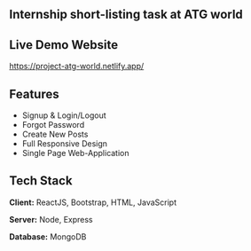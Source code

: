 ## Internship short-listing task at ATG world 

## Live Demo Website 

https://project-atg-world.netlify.app/


## Features

- Signup & Login/Logout
- Forgot Password 
- Create New Posts
- Full Responsive Design
- Single Page Web-Application

## Tech Stack

**Client:** ReactJS, Bootstrap, HTML, JavaScript 

**Server:** Node, Express

**Database:** MongoDB
